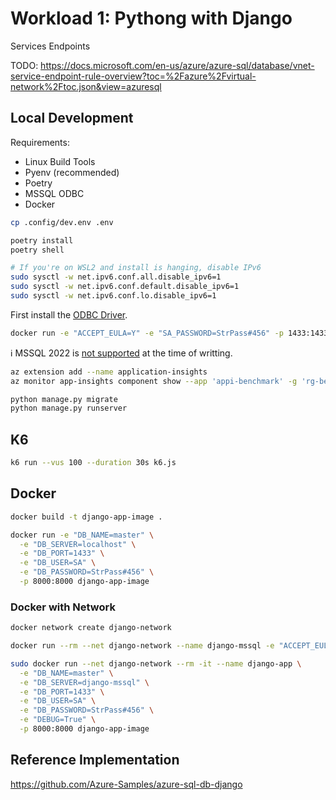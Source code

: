 # Workload 1: Pythong with Django

Services Endpoints

TODO: https://docs.microsoft.com/en-us/azure/azure-sql/database/vnet-service-endpoint-rule-overview?toc=%2Fazure%2Fvirtual-network%2Ftoc.json&view=azuresql

## Local Development

Requirements:
- Linux Build Tools
- Pyenv (recommended)
- Poetry
- MSSQL ODBC
- Docker

```sh
cp .config/dev.env .env
```

```sh
poetry install
poetry shell

# If you're on WSL2 and install is hanging, disable IPv6
sudo sysctl -w net.ipv6.conf.all.disable_ipv6=1
sudo sysctl -w net.ipv6.conf.default.disable_ipv6=1
sudo sysctl -w net.ipv6.conf.lo.disable_ipv6=1
```

First install the [ODBC Driver](https://docs.microsoft.com/en-us/sql/connect/odbc/linux-mac/installing-the-microsoft-odbc-driver-for-sql-server).

```sh
docker run -e "ACCEPT_EULA=Y" -e "SA_PASSWORD=StrPass#456" -p 1433:1433 -d mcr.microsoft.com/mssql/server:2019-latest
```

ℹ️ MSSQL 2022 is [not supported](https://github.com/microsoft/mssql-django/issues/149) at the time of writting.

```sh
az extension add --name application-insights
az monitor app-insights component show --app 'appi-benchmark' -g 'rg-benchmark' --query 'connectionString' -o tsv
```

```sh
python manage.py migrate
python manage.py runserver
```

## K6

```sh
k6 run --vus 100 --duration 30s k6.js
```

## Docker

```sh
docker build -t django-app-image .

docker run -e "DB_NAME=master" \
  -e "DB_SERVER=localhost" \
  -e "DB_PORT=1433" \
  -e "DB_USER=SA" \
  -e "DB_PASSWORD=StrPass#456" \
  -p 8000:8000 django-app-image
```

### Docker with Network


```sh
docker network create django-network

docker run --rm --net django-network --name django-mssql -e "ACCEPT_EULA=Y" -e "SA_PASSWORD=StrPass#456" -p 1433:1433 -d mcr.microsoft.com/mssql/server:2019-latest

sudo docker run --net django-network --rm -it --name django-app \
  -e "DB_NAME=master" \
  -e "DB_SERVER=django-mssql" \
  -e "DB_PORT=1433" \
  -e "DB_USER=SA" \
  -e "DB_PASSWORD=StrPass#456" \
  -e "DEBUG=True" \
  -p 8000:8000 django-app-image
```




## Reference Implementation

https://github.com/Azure-Samples/azure-sql-db-django
